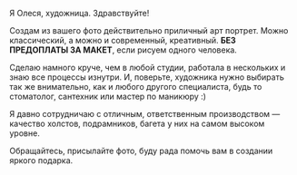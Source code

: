 Я Олеся, художница. Здравствуйте!

Создам из вашего фото действительно приличный арт портрет. Можно классический, а можно и современный, креативный. **БЕЗ ПРЕДОПЛАТЫ ЗА МАКЕТ**, если рисуем одного человека.

Сделаю намного круче, чем в любой студии, работала в нескольких и знаю все процессы изнутри. И, поверьте, художника нужно выбирать так же внимательно, как и любого другого специалиста, будь то стоматолог, сантехник или мастер по маникюру :)

Я давно сотрудничаю с отличным, ответственным производством — качество холстов, подрамников, багета у них на самом высоком уровне.

Обращайтесь, присылайте фото, буду рада помочь вам в создании яркого подарка.